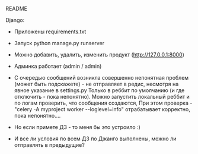 README

Django:
  - Приложены  requirements.txt
  - Запуск  python manage.py runserver
  - Можно добавить, удалить, изменить продукт (http://127.0.0.1:8000)
  - Админка работает (admin / admin)
  - С очередью сообщений возникла совершенно непонятная проблем (может быть подскажете) - 
  не отправляет в редис, несмотря на явное указание в settings.py
  Только в реббит по умолчанию (и где отключить - пока непонятно).
  Можно запустить локальный реббит и по логам проверить, что сообщения создаются,
  При этом проверка - "celery -A myproject worker --loglevel=info" отрабатывает корректно, пока непонятно....
 
 - Но если примете ДЗ - то меня бы это устроило :)
 - И все ли условия по всем ДЗ по Джанго выполнены, можно ли отправлять в предыдущие?
